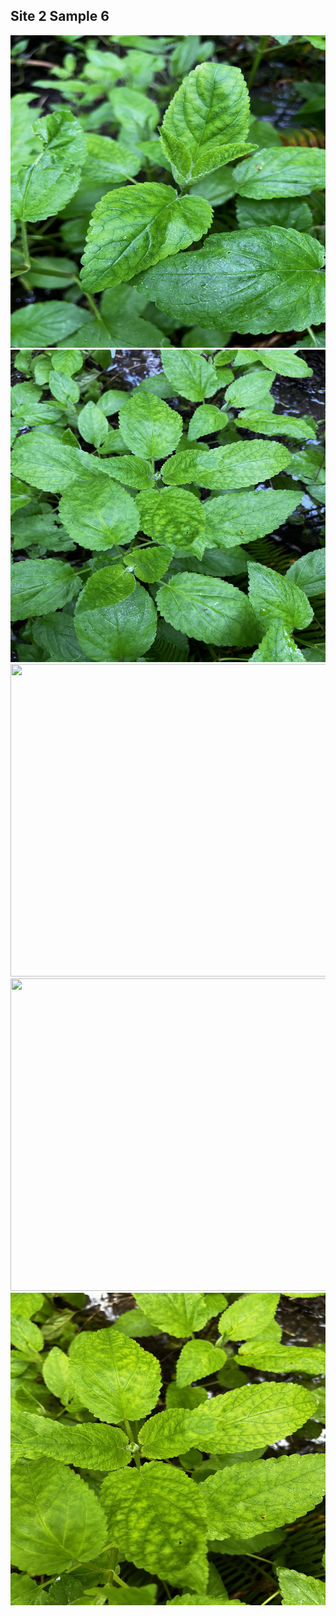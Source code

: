 ## Site 2 Sample 6

<img src="https://github.com/ricardoi/PNWv/blob/main/figures/s2/rs6/IMG_2281.jpeg" width="700" height="500">
<img src="https://github.com/ricardoi/PNWv/blob/main/figures/s2/rs6/IMG_2282.jpeg" width="700" height="500">
<img src="https://github.com/ricardoi/PNWv/blob/main/figures/s2/rs6/IMG_2283.jpeg" width="700" height="500">
<img src="https://github.com/ricardoi/PNWv/blob/main/figures/s2/rs6/IMG_2284.jpeg" width="700" height="500">
<img src="https://github.com/ricardoi/PNWv/blob/main/figures/s2/rs6/IMG_2285.jpeg" width="700" height="500">

